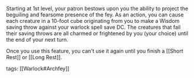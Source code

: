 Starting at 1st level, your patron bestows upon you the ability to project the beguiling and fearsome presence of the fey. As an action, you can cause each creature in a 10-foot cube originating from you to make a Wisdom saving throw against your warlock spell save DC. The creatures that fail their saving throws are all charmed or frightened by you (your choice) until the end of your next turn.

Once you use this feature, you can't use it again until you finish a [[Short Rest]] or [[Long Rest]].

tags: [[Warlock#Archfey]]